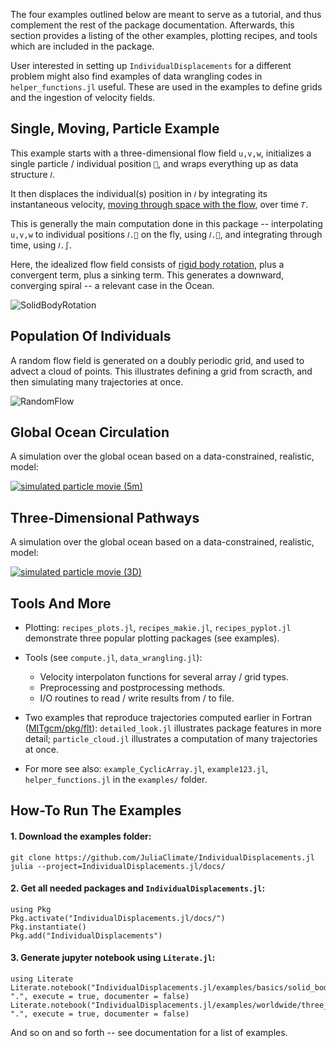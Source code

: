 The four examples outlined below are meant to serve as a tutorial, and thus complement the rest of the package documentation. Afterwards, this section provides a listing of the other examples, plotting recipes, and tools which are included in the package. 

User interested in setting up `IndividualDisplacements` for a different problem might also find examples of data wrangling codes in `helper_functions.jl` useful. These are used in the examples to define grids and the ingestion of velocity fields.

## Single, Moving, Particle Example

This example starts with a three-dimensional flow field `u,v,w`, initializes a single particle / individual position `📌`, and wraps everything up as data structure `𝐼`.

It then displaces the individual(s) position in `𝐼` by integrating its instantaneous velocity, [moving through space with the flow](https://en.wikipedia.org/wiki/Lagrangian_and_Eulerian_specification_of_the_flow_field), over time `𝑇`. 

This is generally the main computation done in this package -- interpolating `u,v,w` to individual positions `𝐼.📌` on the fly, using `𝐼.🚄`, and integrating through time, using `𝐼.∫`.

Here, the idealized flow field consists of [rigid body rotation](https://en.wikipedia.org/wiki/Rigid_body), plus a convergent term, plus a sinking term. This generates a downward, converging spiral -- a relevant case in the Ocean.

![SolidBodyRotation](https://github.com/JuliaClimate/IndividualDisplacements.jl/raw/master/examples/figs/SolidBodyRotation.gif)

## Population Of Individuals

A random flow field is generated on a doubly periodic grid, and used to advect a cloud of points. This illustrates defining a grid from scracth, and then simulating many trajectories at once.

![RandomFlow](https://github.com/JuliaClimate/IndividualDisplacements.jl/raw/master/examples/figs/RandomFlow.gif)

## Global Ocean Circulation

A simulation over the global ocean based on a data-constrained, realistic, model:

[![simulated particle movie (5m)](https://user-images.githubusercontent.com/20276764/84766999-b801ad80-af9f-11ea-922a-610ad8a257dc.png)](https://youtu.be/W5DNqJG9jt0)

## Three-Dimensional Pathways

A simulation over the global ocean based on a data-constrained, realistic, model:

[![simulated particle movie (3D)](https://user-images.githubusercontent.com/20276764/94491485-595ee900-01b6-11eb-95e6-c2cacb812f46.png)](https://youtu.be/twAAE_WUs_g)

## Tools And More


- Plotting: `recipes_plots.jl`, `recipes_makie.jl`, `recipes_pyplot.jl` demonstrate three popular plotting packages (see examples).

- Tools (see `compute.jl`, `data_wrangling.jl`):
	- Velocity interpolaton functions for several array / grid types.
	- Preprocessing and postprocessing methods.
	- I/O routines to read / write results from / to file.

- Two examples that reproduce trajectories computed earlier in Fortran ([MITgcm/pkg/flt](https://mitgcm.readthedocs.io/en/latest/outp_pkgs/outp_pkgs.html#)): `detailed_look.jl` illustrates package features in more detail; `particle_cloud.jl` illustrates a computation of many trajectories at once. 

- For more see also: `example_CyclicArray.jl`, `example123.jl`, `helper_functions.jl` in the `examples/` folder.

## How-To Run The Examples

#### 1. Download the examples folder:

```
git clone https://github.com/JuliaClimate/IndividualDisplacements.jl
julia --project=IndividualDisplacements.jl/docs/
```

#### 2. Get all needed packages and `IndividualDisplacements.jl`:

```
using Pkg
Pkg.activate("IndividualDisplacements.jl/docs/")
Pkg.instantiate()
Pkg.add("IndividualDisplacements")
```

#### 3. Generate jupyter notebook using `Literate.jl`:

```
using Literate
Literate.notebook("IndividualDisplacements.jl/examples/basics/solid_body_rotation.jl", ".", execute = true, documenter = false)
Literate.notebook("IndividualDisplacements.jl/examples/worldwide/three_dimensional_ocean.jl", ".", execute = true, documenter = false)
```

And so on and so forth -- see documentation for a list of examples.
